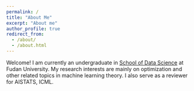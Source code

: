 ```yaml
---
permalink: /
title: "About Me"
excerpt: "About me"
author_profile: true
redirect_from: 
  - /about/
  - /about.html
---
```


Welcome! I am currently an undergraduate in [School of Data Science](http://www.sds.fudan.edu.cn) at Fudan University. 
My research interests are mainly on optimization and other related topics in machine learning theory. I also serve as a reviewer for AISTATS, ICML.



